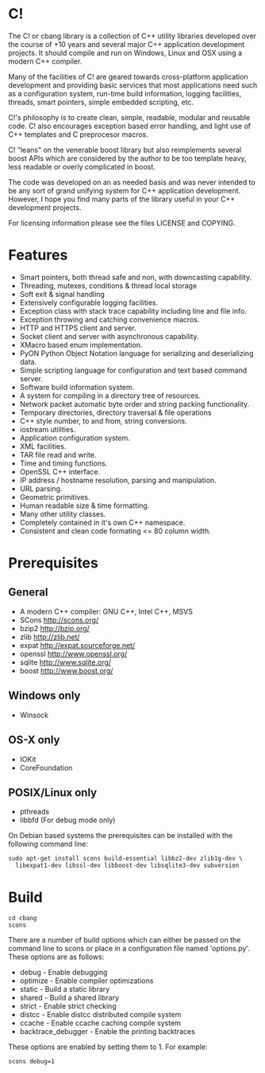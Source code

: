 C!
=====

The C! or cbang library is a collection of C++ utility libraries developed over the course of +10 years and several major C++ application development projects.  It should compile and run on Windows, Linux and OSX using a modern C++ compiler.

Many of the facilities of C! are geared towards cross-platform application development and providing basic services that most applications need such as a configuration system, run-time build information, logging facilities, threads, smart pointers, simple embedded scripting, etc.

C!'s philosophy is to create clean, simple, readable, modular and reusable code.  C! also encourages exception based error handling, and light use of C++ templates and C preprocesor macros.

C! "leans" on the venerable boost library but also reimplements several boost APIs which are considered by the author to be too template heavy, less readable or overly complicated in boost.

The code was developed on an as needed basis and was never intended to be any sort of grand unifying system for C++ application development.  However, I hope you find many parts of the library useful in your C++
development projects.

For licensing information please see the files LICENSE and COPYING.


# Features
  - Smart pointers, both thread safe and non, with downcasting capability.
  - Threading, mutexes, conditions & thread local storage
  - Soft exit & signal handling
  - Extensively configurable logging facilities.
  - Exception class with stack trace capability including line and file info.
  - Exception throwing and catching convenience macros.
  - HTTP and HTTPS client and server.
  - Socket client and server with asynchronous capability.
  - XMacro based enum implementation.
  - PyON Python Object Notation language for serializing and deserializing data.
  - Simple scripting language for configuration and text based command server.
  - Software build information system.
  - A system for compiling in a directory tree of resources.
  - Network packet automatic byte order and string packing functionality.
  - Temporary directories, directory traversal & file operations
  - C++ style number, to and from, string conversions.
  - iostream utilities.
  - Application configuration system.
  - XML facilities.
  - TAR file read and write.
  - Time and timing functions.
  - OpenSSL C++ interface.
  - IP address / hostname resolution, parsing and manipulation.
  - URL parsing.
  - Geometric primitives.
  - Human readable size & time formatting.
  - Many other utility classes.
  - Completely contained in it's own C++ namespace.
  - Consistent and clean code formating <= 80 column width.


# Prerequisites
## General
  - A modern C++ compiler: GNU C++, Intel C++, MSVS
  - SCons    http://scons.org/
  - bzip2    http://bzip.org/
  - zlib     http://zlib.net/
  - expat    http://expat.sourceforge.net/
  - openssl  http://www.openssl.org/
  - sqlite   http://www.sqlite.org/
  - boost    http://www.boost.org/

## Windows only
  - Winsock

## OS-X only
  - IOKit
  - CoreFoundation

## POSIX/Linux only
  - pthreads
  - libbfd (For debug mode only)

On Debian based systems the prerequisites can be installed with the following
command line:

    sudo apt-get install scons build-essential libbz2-dev zlib1g-dev \
      libexpat1-dev libssl-dev libboost-dev libsqlite3-dev subversion

# Build

    cd cbang
    scons

There are a number of build options which can either be passed on the command line to scons or place in a configuration file named 'options.py'.  These options are as follows:

  - debug                - Enable debugging
  - optimize             - Enable compiler optimizations
  - static               - Build a static library
  - shared               - Build a shared library
  - strict               - Enable strict checking
  - distcc               - Enable distcc distributed compile system
  - ccache               - Enable ccache caching compile system
  - backtrace_debugger   - Enable the printing backtraces

These options are enabled by setting them to 1.  For example:

    scons debug=1
